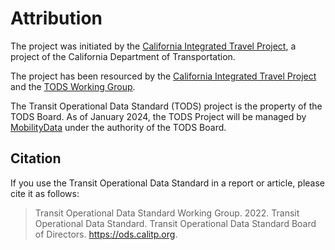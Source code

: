 # Attribution

The project was initiated by the [California Integrated Travel Project](https://calitp.org), a project of the California Department of Transportation.

The project has been resourced by the [California Integrated Travel Project](https://calitp.org) and the [TODS Working Group](working-group.md).

The Transit Operational Data Standard (TODS) project is the property of the TODS Board.  As of January 2024, the TODS Project will be managed by [MobilityData](https://mobilitydata.org) under the authority of the TODS Board.

## Citation

If you use the Transit Operational Data Standard in a report or article, please cite it as follows:

> Transit Operational Data Standard Working Group. 2022. Transit Operational Data Standard. Transit Operational Data Standard Board of Directors. https://ods.calitp.org.
